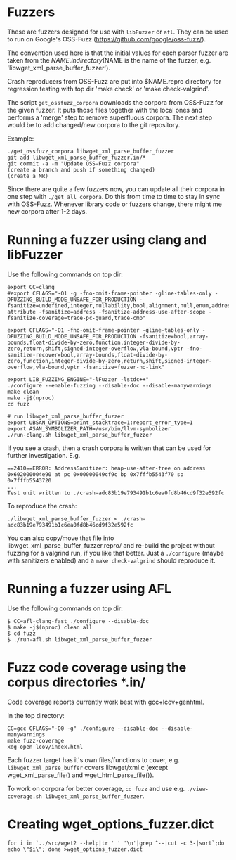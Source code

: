 # Fuzzers

These are fuzzers designed for use with `libFuzzer` or `afl`. They can
be used to run on Google's OSS-Fuzz (https://github.com/google/oss-fuzz/).

The convention used here is that the initial values for each parser fuzzer
are taken from the $NAME.in directory ($NAME is the name of the fuzzer, e.g.
'libwget_xml_parse_buffer_fuzzer').

Crash reproducers from OSS-Fuzz are put into $NAME.repro directory for
regression testing with top dir 'make check' or 'make check-valgrind'.

The script `get_ossfuzz_corpora` downloads the corpora from OSS-Fuzz for
the given fuzzer. It puts those files together with the local ones and performs
a 'merge' step to remove superfluous corpora. The next step would be to add
changed/new corpora to the git repository.

Example:
```
./get_ossfuzz_corpora libwget_xml_parse_buffer_fuzzer
git add libwget_xml_parse_buffer_fuzzer.in/*
git commit -a -m "Update OSS-Fuzz corpora"
(create a branch and push if something changed)
(create a MR)
```

Since there are quite a few fuzzers now, you can update all their corpora
in one step with `./get_all_corpora`. Do this from time to time to stay
in sync with OSS-Fuzz. Whenever library code or fuzzers change, there might
me new corpora after 1-2 days.


# Running a fuzzer using clang and libFuzzer

Use the following commands on top dir:
```
export CC=clang
#export CFLAGS="-O1 -g -fno-omit-frame-pointer -gline-tables-only -DFUZZING_BUILD_MODE_UNSAFE_FOR_PRODUCTION -fsanitize=undefined,integer,nullability,bool,alignment,null,enum,address,leak,nonnull-attribute -fsanitize=address -fsanitize-address-use-after-scope -fsanitize-coverage=trace-pc-guard,trace-cmp"

export CFLAGS="-O1 -fno-omit-frame-pointer -gline-tables-only -DFUZZING_BUILD_MODE_UNSAFE_FOR_PRODUCTION -fsanitize=bool,array-bounds,float-divide-by-zero,function,integer-divide-by-zero,return,shift,signed-integer-overflow,vla-bound,vptr -fno-sanitize-recover=bool,array-bounds,float-divide-by-zero,function,integer-divide-by-zero,return,shift,signed-integer-overflow,vla-bound,vptr -fsanitize=fuzzer-no-link"

export LIB_FUZZING_ENGINE="-lFuzzer -lstdc++"
./configure --enable-fuzzing --disable-doc --disable-manywarnings
make clean
make -j$(nproc)
cd fuzz

# run libwget_xml_parse_buffer_fuzzer
export UBSAN_OPTIONS=print_stacktrace=1:report_error_type=1
export ASAN_SYMBOLIZER_PATH=/usr/bin/llvm-symbolizer
./run-clang.sh libwget_xml_parse_buffer_fuzzer
```

If you see a crash, then a crash corpora is written that can be used for further
investigation. E.g.
```
==2410==ERROR: AddressSanitizer: heap-use-after-free on address 0x602000004e90 at pc 0x00000049cf9c bp 0x7fffb5543f70 sp 0x7fffb5543720
...
Test unit written to ./crash-adc83b19e793491b1c6ea0fd8b46cd9f32e592fc
```

To reproduce the crash:
```
./libwget_xml_parse_buffer_fuzzer < ./crash-adc83b19e793491b1c6ea0fd8b46cd9f32e592fc
```

You can also copy/move that file into libwget_xml_parse_buffer_fuzzer.repro/
and re-build the project without fuzzing for a valgrind run, if you like that better.
Just a `./configure` (maybe with sanitizers enabled) and a `make check-valgrind` should reproduce it.


# Running a fuzzer using AFL

Use the following commands on top dir:

```
$ CC=afl-clang-fast ./configure --disable-doc
$ make -j$(nproc) clean all
$ cd fuzz
$ ./run-afl.sh libwget_xml_parse_buffer_fuzzer
```

# Fuzz code coverage using the corpus directories *.in/

Code coverage reports currently work best with gcc+lcov+genhtml.

In the top directory:
```
CC=gcc CFLAGS="-O0 -g" ./configure --disable-doc --disable-manywarnings
make fuzz-coverage
xdg-open lcov/index.html
```

Each fuzzer target has it's own files/functions to cover, e.g.
`libwget_xml_parse_buffer` covers libwget/xml.c (except
 wget_xml_parse_file() and wget_html_parse_file()).

To work on corpora for better coverage, `cd fuzz` and use e.g.
`./view-coverage.sh libwget_xml_parse_buffer_fuzzer`.


# Creating wget_options_fuzzer.dict

```
for i in `../src/wget2 --help|tr ' ' '\n'|grep ^--|cut -c 3-|sort`;do echo \"$i\"; done >wget_options_fuzzer.dict
```
